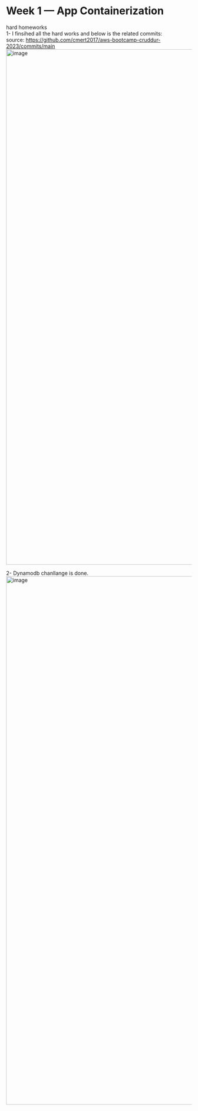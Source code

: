 # Week 1 — App Containerization
hard homeworks  
1- I finsihed all the hard works and below is the related commits:  
source: https://github.com/cmert2017/aws-bootcamp-cruddur-2023/commits/main  
<img width="1395" alt="image" src="https://user-images.githubusercontent.com/25131600/221443190-b9991f6d-a6c4-43d5-854f-59738ab5b25f.png">
  
2- Dynamodb  chanllange is done.  
  <img width="1430" alt="image" src="https://user-images.githubusercontent.com/25131600/221444481-4dd60587-c8ee-4253-8f75-47d5cdce88a5.png">
